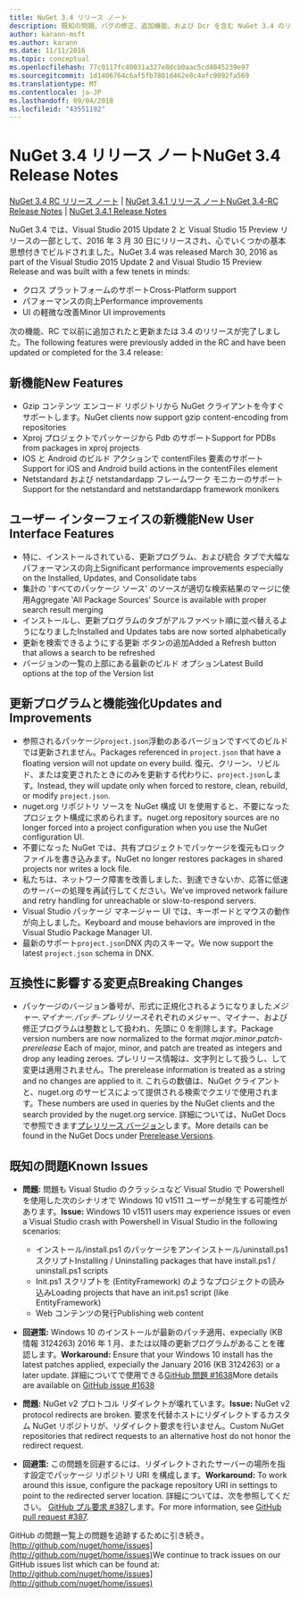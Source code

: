 ```yaml
---
title: NuGet 3.4 リリース ノート
description: 既知の問題、バグの修正、追加機能、および Dcr を含む NuGet 3.4 のリリース ノート。
author: karann-msft
ms.author: karann
ms.date: 11/11/2016
ms.topic: conceptual
ms.openlocfilehash: 77c0117fc40031a327e8dcb0aac5cd4045239e97
ms.sourcegitcommit: 1d1406764c6af5fb7801d462e0c4afc9092fa569
ms.translationtype: MT
ms.contentlocale: ja-JP
ms.lasthandoff: 09/04/2018
ms.locfileid: "43551192"
---
```

# <a name="nuget-34-release-notes"></a><span data-ttu-id="f81d6-103">NuGet 3.4 リリース ノート</span><span class="sxs-lookup"><span data-stu-id="f81d6-103">NuGet 3.4 Release Notes</span></span>

<span data-ttu-id="f81d6-104">[NuGet 3.4 RC リリース ノート](../release-notes/nuget-3.4-RC.md) | [NuGet 3.4.1 リリース ノート](../release-notes/nuget-3.4.1.md)</span><span class="sxs-lookup"><span data-stu-id="f81d6-104">[NuGet 3.4-RC Release Notes](../release-notes/nuget-3.4-RC.md) | [NuGet 3.4.1 Release Notes](../release-notes/nuget-3.4.1.md)</span></span>

<span data-ttu-id="f81d6-105">NuGet 3.4 では、Visual Studio 2015 Update 2 と Visual Studio 15 Preview リリースの一部として、2016 年 3 月 30 日にリリースされ、心でいくつかの基本思想付きでビルドされました。</span><span class="sxs-lookup"><span data-stu-id="f81d6-105">NuGet 3.4 was released March 30, 2016 as part of the Visual Studio 2015 Update 2 and Visual Studio 15 Preview Release and was built with a few tenets in minds:</span></span>

* <span data-ttu-id="f81d6-106">クロス プラットフォームのサポート</span><span class="sxs-lookup"><span data-stu-id="f81d6-106">Cross-Platform support</span></span>
* <span data-ttu-id="f81d6-107">パフォーマンスの向上</span><span class="sxs-lookup"><span data-stu-id="f81d6-107">Performance improvements</span></span>
* <span data-ttu-id="f81d6-108">UI の軽微な改善</span><span class="sxs-lookup"><span data-stu-id="f81d6-108">Minor UI improvements</span></span>

<span data-ttu-id="f81d6-109">次の機能、RC で以前に追加されたと更新または 3.4 のリリースが完了しました。</span><span class="sxs-lookup"><span data-stu-id="f81d6-109">The following features were previously added in the RC and have been updated or completed for the 3.4 release:</span></span>

## <a name="new-features"></a><span data-ttu-id="f81d6-110">新機能</span><span class="sxs-lookup"><span data-stu-id="f81d6-110">New Features</span></span>

* <span data-ttu-id="f81d6-111">Gzip コンテンツ エンコード リポジトリから NuGet クライアントを今すぐサポートします。</span><span class="sxs-lookup"><span data-stu-id="f81d6-111">NuGet clients now support gzip content-encoding from repositories</span></span>
* <span data-ttu-id="f81d6-112">Xproj プロジェクトでパッケージから Pdb のサポート</span><span class="sxs-lookup"><span data-stu-id="f81d6-112">Support for PDBs from packages in xproj projects</span></span>
* <span data-ttu-id="f81d6-113">IOS と Android のビルド アクションで contentFiles 要素のサポート</span><span class="sxs-lookup"><span data-stu-id="f81d6-113">Support for iOS and Android build actions in the contentFiles element</span></span>
* <span data-ttu-id="f81d6-114">Netstandard および netstandardapp フレームワーク モニカーのサポート</span><span class="sxs-lookup"><span data-stu-id="f81d6-114">Support for the netstandard and netstandardapp framework monikers</span></span>

## <a name="new-user-interface-features"></a><span data-ttu-id="f81d6-115">ユーザー インターフェイスの新機能</span><span class="sxs-lookup"><span data-stu-id="f81d6-115">New User Interface Features</span></span>

* <span data-ttu-id="f81d6-116">特に、インストールされている、更新プログラム、および統合 タブで大幅なパフォーマンスの向上</span><span class="sxs-lookup"><span data-stu-id="f81d6-116">Significant performance improvements especially on the Installed, Updates, and Consolidate tabs</span></span>
* <span data-ttu-id="f81d6-117">集計の 'すべてのパッケージ ソース' のソースが適切な検索結果のマージに使用</span><span class="sxs-lookup"><span data-stu-id="f81d6-117">Aggregate 'All Package Sources' Source is available with proper search result merging</span></span>
* <span data-ttu-id="f81d6-118">インストールし、更新プログラムのタブがアルファベット順に並べ替えるようになりました</span><span class="sxs-lookup"><span data-stu-id="f81d6-118">Installed and Updates tabs are now sorted alphabetically</span></span>
* <span data-ttu-id="f81d6-119">更新を検索できるようにする更新 ボタンの追加</span><span class="sxs-lookup"><span data-stu-id="f81d6-119">Added a Refresh button that allows a search to be refreshed</span></span>
* <span data-ttu-id="f81d6-120">バージョンの一覧の上部にある最新のビルド オプション</span><span class="sxs-lookup"><span data-stu-id="f81d6-120">Latest Build options at the top of the Version list</span></span>

## <a name="updates-and-improvements"></a><span data-ttu-id="f81d6-121">更新プログラムと機能強化</span><span class="sxs-lookup"><span data-stu-id="f81d6-121">Updates and Improvements</span></span>

* <span data-ttu-id="f81d6-122">参照されるパッケージ`project.json`浮動のあるバージョンですべてのビルドでは更新されません。</span><span class="sxs-lookup"><span data-stu-id="f81d6-122">Packages referenced in `project.json` that have a floating version will not update on every build.</span></span> <span data-ttu-id="f81d6-123">復元、クリーン、リビルド、または変更されたときにのみを更新する代わりに、`project.json`します。</span><span class="sxs-lookup"><span data-stu-id="f81d6-123">Instead, they will update only when forced to restore, clean, rebuild, or modify `project.json`.</span></span>
* <span data-ttu-id="f81d6-124">nuget.org リポジトリ ソースを NuGet 構成 UI を使用すると、不要になったプロジェクト構成に求められます。</span><span class="sxs-lookup"><span data-stu-id="f81d6-124">nuget.org repository sources are no longer forced into a project configuration when you use the NuGet configuration UI.</span></span>
* <span data-ttu-id="f81d6-125">不要になった NuGet では、共有プロジェクトでパッケージを復元もロック ファイルを書き込みます。</span><span class="sxs-lookup"><span data-stu-id="f81d6-125">NuGet no longer restores packages in shared projects nor writes a lock file.</span></span>
* <span data-ttu-id="f81d6-126">私たちは、ネットワーク障害を改善しました、到達できないか、応答に低速のサーバーの処理を再試行してください。</span><span class="sxs-lookup"><span data-stu-id="f81d6-126">We've improved network failure and retry handling for unreachable or slow-to-respond servers.</span></span>
* <span data-ttu-id="f81d6-127">Visual Studio パッケージ マネージャー UI では、キーボードとマウスの動作が向上しました。</span><span class="sxs-lookup"><span data-stu-id="f81d6-127">Keyboard and mouse behaviors are improved in the Visual Studio Package Manager UI.</span></span>
* <span data-ttu-id="f81d6-128">最新のサポート`project.json`DNX 内のスキーマ。</span><span class="sxs-lookup"><span data-stu-id="f81d6-128">We now support the latest `project.json` schema in DNX.</span></span>

## <a name="breaking-changes"></a><span data-ttu-id="f81d6-129">互換性に影響する変更点</span><span class="sxs-lookup"><span data-stu-id="f81d6-129">Breaking Changes</span></span>

* <span data-ttu-id="f81d6-130">パッケージのバージョン番号が、形式に正規化されるようになりました*メジャー*.*マイナー*.*パッチ*-*プレリリース*それぞれのメジャー、マイナー、および修正プログラムは整数として扱われ、先頭に 0 を削除します。</span><span class="sxs-lookup"><span data-stu-id="f81d6-130">Package version numbers are now normalized to the format *major*.*minor*.*patch*-*prerelease*   Each of major, minor, and patch are treated as integers and drop any leading zeroes.</span></span>  <span data-ttu-id="f81d6-131">プレリリース情報は、文字列として扱うし、して変更は適用されません。</span><span class="sxs-lookup"><span data-stu-id="f81d6-131">The prerelease information is treated as a string and no changes are applied to it.</span></span> <span data-ttu-id="f81d6-132">これらの数値は、NuGet クライアントと、nuget.org のサービスによって提供される検索でクエリで使用されます。</span><span class="sxs-lookup"><span data-stu-id="f81d6-132">These numbers are used in queries by the NuGet clients and the search provided by the nuget.org service.</span></span>  <span data-ttu-id="f81d6-133">詳細については、NuGet Docs で参照できます[プレリリース バージョン](../create-packages/prerelease-packages.md)します。</span><span class="sxs-lookup"><span data-stu-id="f81d6-133">More details can be found in the NuGet Docs under [Prerelease Versions](../create-packages/prerelease-packages.md).</span></span>

## <a name="known-issues"></a><span data-ttu-id="f81d6-134">既知の問題</span><span class="sxs-lookup"><span data-stu-id="f81d6-134">Known Issues</span></span>

* <span data-ttu-id="f81d6-135">**問題:** 問題も Visual Studio のクラッシュなど Visual Studio で Powershell を使用した次のシナリオで Windows 10 v1511 ユーザーが発生する可能性があります。</span><span class="sxs-lookup"><span data-stu-id="f81d6-135">**Issue:** Windows 10 v1511 users may experience issues or even a Visual Studio crash with Powershell in Visual Studio in the following scenarios:</span></span>
    * <span data-ttu-id="f81d6-136">インストール/install.ps1 のパッケージをアンインストール/uninstall.ps1 スクリプト</span><span class="sxs-lookup"><span data-stu-id="f81d6-136">Installing / Uninstalling packages that have install.ps1 / uninstall.ps1 scripts</span></span>
    * <span data-ttu-id="f81d6-137">Init.ps1 スクリプトを (EntityFramework) のようなプロジェクトの読み込み</span><span class="sxs-lookup"><span data-stu-id="f81d6-137">Loading projects that have an init.ps1 script (like EntityFramework)</span></span>
    * <span data-ttu-id="f81d6-138">Web コンテンツの発行</span><span class="sxs-lookup"><span data-stu-id="f81d6-138">Publishing web content</span></span>

* <span data-ttu-id="f81d6-139">**回避策:** Windows 10 のインストールが最新のパッチ適用、expecially (KB 情報 3124263) 2016 年 1 月、または以降の更新プログラムがあることを確認します。</span><span class="sxs-lookup"><span data-stu-id="f81d6-139">**Workaround:** Ensure that your Windows 10 install has the latest patches applied, expecially the January 2016 (KB 3124263) or a later update.</span></span>  <span data-ttu-id="f81d6-140">詳細についてで使用できる[GitHub 問題 #1638](http://github.com/nuget/home/issues/1638)</span><span class="sxs-lookup"><span data-stu-id="f81d6-140">More details are available on [GitHub issue #1638](http://github.com/nuget/home/issues/1638)</span></span>

* <span data-ttu-id="f81d6-141">**問題:** NuGet v2 プロトコル リダイレクトが壊れています。</span><span class="sxs-lookup"><span data-stu-id="f81d6-141">**Issue:** NuGet v2 protocol redirects are broken.</span></span>
<span data-ttu-id="f81d6-142">要求を代替ホストにリダイレクトするカスタム NuGet リポジトリが、リダイレクト要求を行いません。</span><span class="sxs-lookup"><span data-stu-id="f81d6-142">Custom NuGet repositories that redirect requests to an alternative host do not honor the redirect request.</span></span>
* <span data-ttu-id="f81d6-143">**回避策:** この問題を回避するには、リダイレクトされたサーバーの場所を指す設定でパッケージ リポジトリ URI を構成します。</span><span class="sxs-lookup"><span data-stu-id="f81d6-143">**Workaround:**  To work around this issue, configure the package repository URI in settings to point to the redirected server location.</span></span>
<span data-ttu-id="f81d6-144">詳細については、次を参照してください。 [GitHub プル要求 #387](https://github.com/NuGet/NuGet.Client/pull/387)します。</span><span class="sxs-lookup"><span data-stu-id="f81d6-144">For more information, see [GitHub pull request #387](https://github.com/NuGet/NuGet.Client/pull/387).</span></span>

<span data-ttu-id="f81d6-145">GitHub の問題一覧上の問題を追跡するために引き続き。 [http://github.com/nuget/home/issues](http://github.com/nuget/home/issues)</span><span class="sxs-lookup"><span data-stu-id="f81d6-145">We continue to track issues on our GitHub issues list which can be found at: [http://github.com/nuget/home/issues](http://github.com/nuget/home/issues)</span></span>